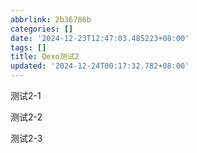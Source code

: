 ```yaml
---
abbrlink: 2b36786b
categories: []
date: '2024-12-23T12:47:03.485223+08:00'
tags: []
title: Qexo测试2
updated: '2024-12-24T00:17:32.782+08:00'
---
```

测试2-1

测试2-2

测试2-3
